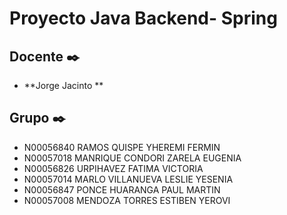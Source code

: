 # Proyecto Java Backend- Spring

## Docente ✒️

* **Jorge Jacinto **

## Grupo  ✒️
* N00056840	RAMOS	QUISPE	YHEREMI FERMIN
* N00057018	MANRIQUE CONDORI	ZARELA EUGENIA	
* N00056826	URPIHAVEZ	FATIMA VICTORIA	
* N00057014	MARLO	VILLANUEVA	LESLIE YESENIA
* N00056847	PONCE	HUARANGA	PAUL MARTIN
* N00057008	MENDOZA	TORRES	ESTIBEN YEROVI
